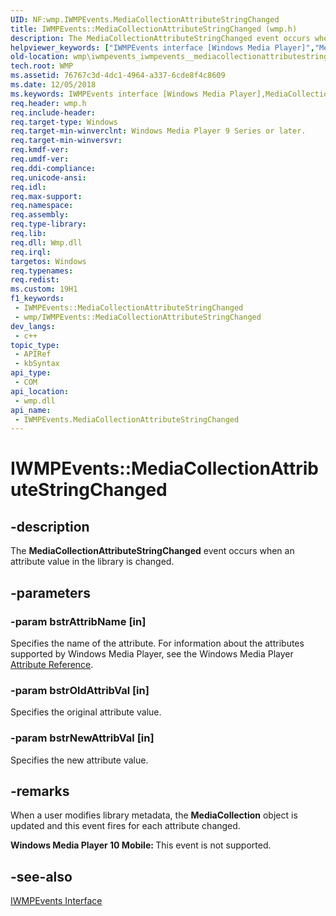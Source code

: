 ```yaml
---
UID: NF:wmp.IWMPEvents.MediaCollectionAttributeStringChanged
title: IWMPEvents::MediaCollectionAttributeStringChanged (wmp.h)
description: The MediaCollectionAttributeStringChanged event occurs when an attribute value in the library is changed.
helpviewer_keywords: ["IWMPEvents interface [Windows Media Player]","MediaCollectionAttributeStringChanged method","IWMPEvents.MediaCollectionAttributeStringChanged","IWMPEvents::MediaCollectionAttributeStringChanged","IWMPEventsMediaCollectionAttributeStringChanged","MediaCollectionAttributeStringChanged","MediaCollectionAttributeStringChanged method [Windows Media Player]","MediaCollectionAttributeStringChanged method [Windows Media Player]","IWMPEvents interface","wmp.iwmpevents_iwmpevents__mediacollectionattributestringchanged","wmp/IWMPEvents::MediaCollectionAttributeStringChanged"]
old-location: wmp\iwmpevents_iwmpevents__mediacollectionattributestringchanged.htm
tech.root: WMP
ms.assetid: 76767c3d-4dc1-4964-a337-6cde8f4c8609
ms.date: 12/05/2018
ms.keywords: IWMPEvents interface [Windows Media Player],MediaCollectionAttributeStringChanged method, IWMPEvents.MediaCollectionAttributeStringChanged, IWMPEvents::MediaCollectionAttributeStringChanged, IWMPEventsMediaCollectionAttributeStringChanged, MediaCollectionAttributeStringChanged, MediaCollectionAttributeStringChanged method [Windows Media Player], MediaCollectionAttributeStringChanged method [Windows Media Player],IWMPEvents interface, wmp.iwmpevents_iwmpevents__mediacollectionattributestringchanged, wmp/IWMPEvents::MediaCollectionAttributeStringChanged
req.header: wmp.h
req.include-header: 
req.target-type: Windows
req.target-min-winverclnt: Windows Media Player 9 Series or later.
req.target-min-winversvr: 
req.kmdf-ver: 
req.umdf-ver: 
req.ddi-compliance: 
req.unicode-ansi: 
req.idl: 
req.max-support: 
req.namespace: 
req.assembly: 
req.type-library: 
req.lib: 
req.dll: Wmp.dll
req.irql: 
targetos: Windows
req.typenames: 
req.redist: 
ms.custom: 19H1
f1_keywords:
 - IWMPEvents::MediaCollectionAttributeStringChanged
 - wmp/IWMPEvents::MediaCollectionAttributeStringChanged
dev_langs:
 - c++
topic_type:
 - APIRef
 - kbSyntax
api_type:
 - COM
api_location:
 - wmp.dll
api_name:
 - IWMPEvents.MediaCollectionAttributeStringChanged
---
```


# IWMPEvents::MediaCollectionAttributeStringChanged


## -description

The <b>MediaCollectionAttributeStringChanged</b> event occurs when an attribute value in the library is changed.

## -parameters

### -param bstrAttribName [in]

Specifies the name of the attribute. For information about the attributes supported by Windows Media Player, see the Windows Media Player <a href="https://docs.microsoft.com/windows/desktop/WMP/attribute-reference">Attribute Reference</a>.

### -param bstrOldAttribVal [in]

Specifies the original attribute value.

### -param bstrNewAttribVal [in]

Specifies the new attribute value.

## -remarks

When a user modifies library metadata, the <b>MediaCollection</b> object is updated and this event fires for each attribute changed.

<b>Windows Media Player 10 Mobile: </b>This event is not supported.

## -see-also

<a href="https://docs.microsoft.com/windows/desktop/api/wmp/nn-wmp-iwmpevents">IWMPEvents Interface</a>

